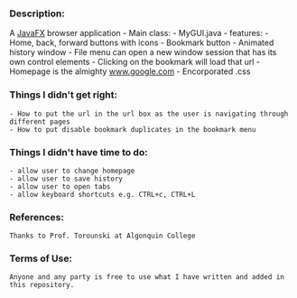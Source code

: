 ### Description:
A [JavaFX](http://docs.oracle.com/javase/8/javafx/get-started-tutorial/jfx-overview.htm#JFXST784) browser application
    - Main class: 
        - MyGUI.java
    - features: 
        - Home, back, forward buttons with icons
        - Bookmark button
        - Animated history window
        - File menu can open a new window session that has its own control elements
        - Clicking on the bookmark will load that url
        - Homepage is the almighty www.google.com
        - Encorporated .css
    
### Things I didn't get right:
    - How to put the url in the url box as the user is navigating through different pages
    - How to put disable bookmark duplicates in the bookmark menu

### Things I didn't have time to do:
    - allow user to change homepage
    - allow user to save history 
    - allow user to open tabs
    - allow keyboard shortcuts e.g. CTRL+c, CTRL+L
    
 
    
    
    
    
    
    
    
    
    
    
    
    
    
### References:
    Thanks to Prof. Torounski at Algonquin College
    
### Terms of Use:
	Anyone and any party is free to use what I have written and added in this repository. 
    
	
